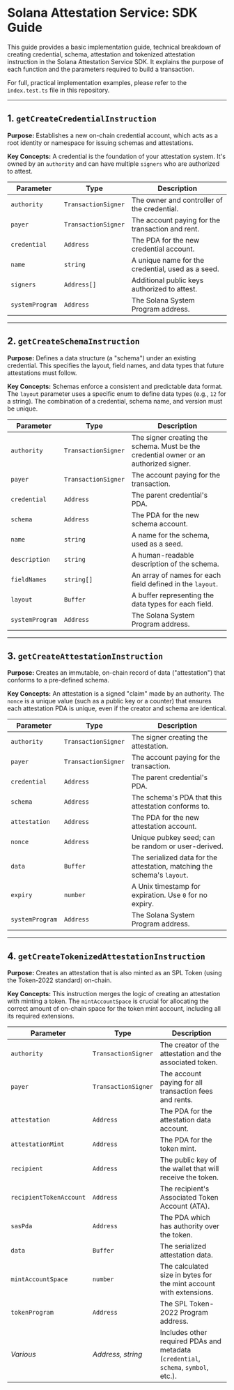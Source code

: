 # Solana Attestation Service: SDK Guide

This guide provides a basic implementation guide, technical breakdown of creating credential, schema, attestation and tokenized attestation instruction in the Solana Attestation Service SDK. It explains the purpose of each function and the parameters required to build a transaction.

For full, practical implementation examples, please refer to the `index.test.ts` file in this repository.

---

## 1. `getCreateCredentialInstruction`

**Purpose:** Establishes a new on-chain credential account, which acts as a root identity or namespace for issuing schemas and attestations.

**Key Concepts:** A credential is the foundation of your attestation system. It's owned by an `authority` and can have multiple `signers` who are authorized to attest.

| Parameter       | Type                | Description                                       |
| --------------- | ------------------- | ------------------------------------------------- |
| `authority`     | `TransactionSigner` | The owner and controller of the credential.       |
| `payer`         | `TransactionSigner` | The account paying for the transaction and rent.  |
| `credential`    | `Address`           | The PDA for the new credential account.           |
| `name`          | `string`            | A unique name for the credential, used as a seed. |
| `signers`       | `Address[]`         | Additional public keys authorized to attest.      |
| `systemProgram` | `Address`           | The Solana System Program address.                |

---

## 2. `getCreateSchemaInstruction`

**Purpose:** Defines a data structure (a "schema") under an existing credential. This specifies the layout, field names, and data types that future attestations must follow.

**Key Concepts:** Schemas enforce a consistent and predictable data format. The `layout` parameter uses a specific enum to define data types (e.g., `12` for a string). The combination of a credential, schema name, and version must be unique.

| Parameter       | Type                | Description                                                                           |
| --------------- | ------------------- | ------------------------------------------------------------------------------------- |
| `authority`     | `TransactionSigner` | The signer creating the schema. Must be the credential owner or an authorized signer. |
| `payer`         | `TransactionSigner` | The account paying for the transaction.                                               |
| `credential`    | `Address`           | The parent credential's PDA.                                                          |
| `schema`        | `Address`           | The PDA for the new schema account.                                                   |
| `name`          | `string`            | A name for the schema, used as a seed.                                                |
| `description`   | `string`            | A human-readable description of the schema.                                           |
| `fieldNames`    | `string[]`          | An array of names for each field defined in the `layout`.                             |
| `layout`        | `Buffer`            | A buffer representing the data types for each field.                                  |
| `systemProgram` | `Address`           | The Solana System Program address.                                                    |

---

## 3. `getCreateAttestationInstruction`

**Purpose:** Creates an immutable, on-chain record of data ("attestation") that conforms to a pre-defined schema.

**Key Concepts:** An attestation is a signed "claim" made by an authority. The `nonce` is a unique value (such as a public key or a counter) that ensures each attestation PDA is unique, even if the creator and schema are identical.

| Parameter       | Type                | Description                                                              |
| --------------- | ------------------- | ------------------------------------------------------------------------ |
| `authority`     | `TransactionSigner` | The signer creating the attestation.                                     |
| `payer`         | `TransactionSigner` | The account paying for the transaction.                                  |
| `credential`    | `Address`           | The parent credential's PDA.                                             |
| `schema`        | `Address`           | The schema's PDA that this attestation conforms to.                      |
| `attestation`   | `Address`           | The PDA for the new attestation account.                                 |
| `nonce`         | `Address`           | Unique pubkey seed; can be random or user-derived.                       |
| `data`          | `Buffer`            | The serialized data for the attestation, matching the schema's `layout`. |
| `expiry`        | `number`            | A Unix timestamp for expiration. Use `0` for no expiry.                  |
| `systemProgram` | `Address`           | The Solana System Program address.                                       |

---

## 4. `getCreateTokenizedAttestationInstruction`

**Purpose:** Creates an attestation that is also minted as an SPL Token (using the Token-2022 standard) on-chain.

**Key Concepts:** This instruction merges the logic of creating an attestation with minting a token. The `mintAccountSpace` is crucial for allocating the correct amount of on-chain space for the token mint account, including all its required extensions.

| Parameter               | Type                | Description                                                                         |
| ----------------------- | ------------------- | ----------------------------------------------------------------------------------- |
| `authority`             | `TransactionSigner` | The creator of the attestation and the associated token.                            |
| `payer`                 | `TransactionSigner` | The account paying for all transaction fees and rents.                              |
| `attestation`           | `Address`           | The PDA for the attestation data account.                                           |
| `attestationMint`       | `Address`           | The PDA for the token mint.                                                         |
| `recipient`             | `Address`           | The public key of the wallet that will receive the token.                           |
| `recipientTokenAccount` | `Address`           | The recipient's Associated Token Account (ATA).                                     |
| `sasPda`                | `Address`           | The PDA which has authority over the token.                                         |
| `data`                  | `Buffer`            | The serialized attestation data.                                                    |
| `mintAccountSpace`      | `number`            | The calculated size in bytes for the mint account with extensions.                  |
| `tokenProgram`          | `Address`           | The SPL Token-2022 Program address.                                                 |
| _Various_               | _Address, string_   | Includes other required PDAs and metadata (`credential`, `schema`, `symbol`, etc.). |
